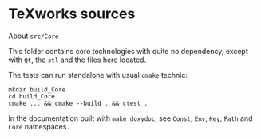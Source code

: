 # TeXworks sources

About `src/Core`

This folder contains core technologies with quite no dependency,
except with `Qt`, the `stl` and the files here located.

The tests can run standalone with usual `cmake` technic:
```
mkdir build_Core
cd build_Core
cmake ... && cmake --build . && ctest .
```

In the documentation built with `make doxydoc`,
see `Const`, `Env`, `Key`, `Path` and `Core` namespaces.
